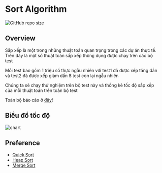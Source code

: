 # Sort Algorithm

![GitHub repo size](https://img.shields.io/github/repo-size/LeNguyenAnhKhoa/SortAlgorithm?color=red&style=flat-square)

## Overview

Sắp xếp là một trong những thuật toán quan trọng trong các dự án thực tế. Trên đây là một số thuật toán sắp xếp thông dụng được chạy trên các bộ test

Mỗi test bao gồm 1 triệu số thực ngẫu nhiên với test1 đã được xếp tăng dần và test2 đã được xếp giảm dần 8 test còn lại ngẫu nhiên

Chúng ta sẽ chạy thử nghiệm trên bộ test này và thống kê tốc độ sắp xếp của mỗi thuật toán trên toàn bộ test

Toàn bộ báo cáo ở [đây](https://view.officeapps.live.com/op/view.aspx?src=https%3A%2F%2Fraw.githubusercontent.com%2FLeNguyenAnhKhoa%2FSortAlgorithm%2Fmain%2FSorting%2520Report.docx&wdOrigin=BROWSELINK)!

## Biểu đồ tốc độ

![chart](https://github.com/LeNguyenAnhKhoa/SortAlgorithm/assets/81629306/25766c3b-8f00-48cb-a092-6c971bf0a55a)

## Preference

* [Quick Sort](https://www.geeksforgeeks.org/quicksort-using-random-pivoting/)
* [Heap Sort](https://www.geeksforgeeks.org/heap-sort/)
* [Merge Sort](https://www.geeksforgeeks.org/merge-sort/)
